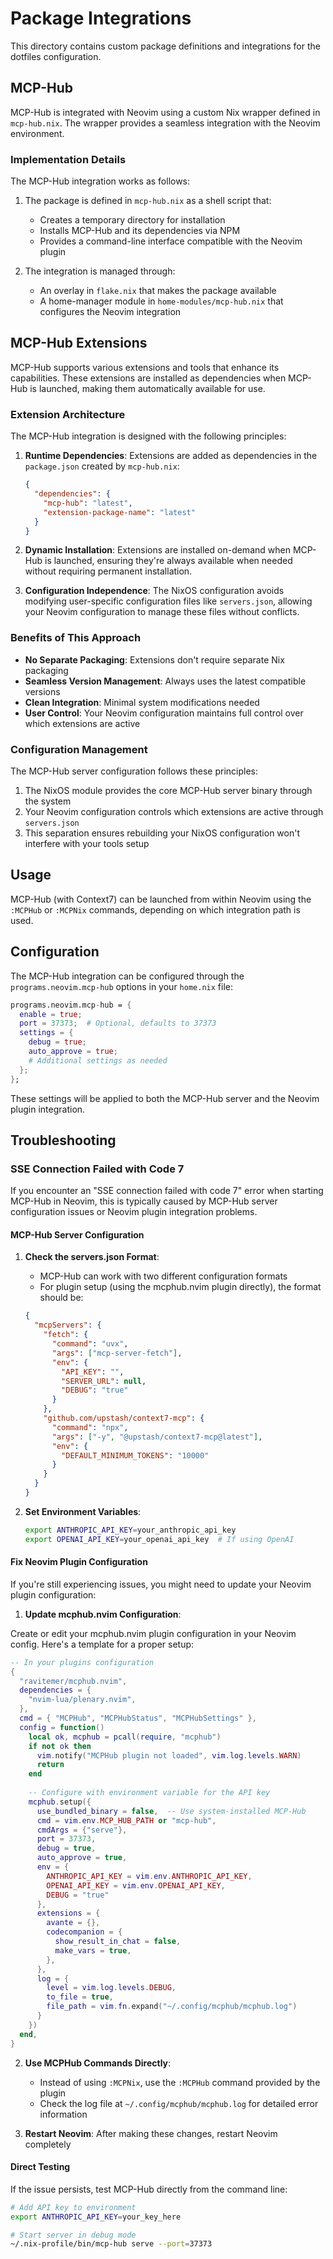# Package Integrations

This directory contains custom package definitions and integrations for the dotfiles configuration.

## MCP-Hub

MCP-Hub is integrated with Neovim using a custom Nix wrapper defined in `mcp-hub.nix`. The wrapper provides a seamless integration with the Neovim environment.

### Implementation Details

The MCP-Hub integration works as follows:

1. The package is defined in `mcp-hub.nix` as a shell script that:
   - Creates a temporary directory for installation
   - Installs MCP-Hub and its dependencies via NPM
   - Provides a command-line interface compatible with the Neovim plugin

2. The integration is managed through:
   - An overlay in `flake.nix` that makes the package available
   - A home-manager module in `home-modules/mcp-hub.nix` that configures the Neovim integration

## MCP-Hub Extensions

MCP-Hub supports various extensions and tools that enhance its capabilities. These extensions are installed as dependencies when MCP-Hub is launched, making them automatically available for use.

### Extension Architecture

The MCP-Hub integration is designed with the following principles:

1. **Runtime Dependencies**: Extensions are added as dependencies in the `package.json` created by `mcp-hub.nix`:
   ```json
   {
     "dependencies": {
       "mcp-hub": "latest",
       "extension-package-name": "latest"
     }
   }
   ```

2. **Dynamic Installation**: Extensions are installed on-demand when MCP-Hub is launched, ensuring they're always available when needed without requiring permanent installation.

3. **Configuration Independence**: The NixOS configuration avoids modifying user-specific configuration files like `servers.json`, allowing your Neovim configuration to manage these files without conflicts.

### Benefits of This Approach

- **No Separate Packaging**: Extensions don't require separate Nix packaging
- **Seamless Version Management**: Always uses the latest compatible versions
- **Clean Integration**: Minimal system modifications needed
- **User Control**: Your Neovim configuration maintains full control over which extensions are active

### Configuration Management

The MCP-Hub server configuration follows these principles:

1. The NixOS module provides the core MCP-Hub server binary through the system
2. Your Neovim configuration controls which extensions are active through `servers.json`
3. This separation ensures rebuilding your NixOS configuration won't interfere with your tools setup

## Usage

MCP-Hub (with Context7) can be launched from within Neovim using the `:MCPHub` or `:MCPNix` commands, depending on which integration path is used.

## Configuration

The MCP-Hub integration can be configured through the `programs.neovim.mcp-hub` options in your `home.nix` file:

```nix
programs.neovim.mcp-hub = {
  enable = true;
  port = 37373;  # Optional, defaults to 37373
  settings = {
    debug = true;
    auto_approve = true;
    # Additional settings as needed
  };
};
```

These settings will be applied to both the MCP-Hub server and the Neovim plugin integration.

## Troubleshooting

### SSE Connection Failed with Code 7

If you encounter an "SSE connection failed with code 7" error when starting MCP-Hub in Neovim, this is typically caused by MCP-Hub server configuration issues or Neovim plugin integration problems.

#### MCP-Hub Server Configuration

1. **Check the servers.json Format**:
   - MCP-Hub can work with two different configuration formats
   - For plugin setup (using the mcphub.nvim plugin directly), the format should be:
   ```json
   {
     "mcpServers": {
       "fetch": {
         "command": "uvx",
         "args": ["mcp-server-fetch"],
         "env": {
           "API_KEY": "",
           "SERVER_URL": null,
           "DEBUG": "true"
         }
       },
       "github.com/upstash/context7-mcp": {
         "command": "npx",
         "args": ["-y", "@upstash/context7-mcp@latest"],
         "env": {
           "DEFAULT_MINIMUM_TOKENS": "10000"
         }
       }
     }
   }
   ```

2. **Set Environment Variables**:
   ```bash
   export ANTHROPIC_API_KEY=your_anthropic_api_key
   export OPENAI_API_KEY=your_openai_api_key  # If using OpenAI
   ```

#### Fix Neovim Plugin Configuration

If you're still experiencing issues, you might need to update your Neovim plugin configuration:

1. **Update mcphub.nvim Configuration**:

Create or edit your mcphub.nvim plugin configuration in your Neovim config. Here's a template for a proper setup:

```lua
-- In your plugins configuration
{
  "ravitemer/mcphub.nvim",
  dependencies = {
    "nvim-lua/plenary.nvim",
  },
  cmd = { "MCPHub", "MCPHubStatus", "MCPHubSettings" },
  config = function()
    local ok, mcphub = pcall(require, "mcphub")
    if not ok then
      vim.notify("MCPHub plugin not loaded", vim.log.levels.WARN)
      return
    end
    
    -- Configure with environment variable for the API key
    mcphub.setup({
      use_bundled_binary = false,  -- Use system-installed MCP-Hub
      cmd = vim.env.MCP_HUB_PATH or "mcp-hub",
      cmdArgs = {"serve"},
      port = 37373,
      debug = true,
      auto_approve = true,
      env = {
        ANTHROPIC_API_KEY = vim.env.ANTHROPIC_API_KEY,
        OPENAI_API_KEY = vim.env.OPENAI_API_KEY,
        DEBUG = "true"
      },
      extensions = {
        avante = {},
        codecompanion = {
          show_result_in_chat = false,
          make_vars = true,
        },
      },
      log = {
        level = vim.log.levels.DEBUG,
        to_file = true,
        file_path = vim.fn.expand("~/.config/mcphub/mcphub.log")
      }
    })
  end,
}
```

2. **Use MCPHub Commands Directly**:
   - Instead of using `:MCPNix`, use the `:MCPHub` command provided by the plugin
   - Check the log file at `~/.config/mcphub/mcphub.log` for detailed error information

3. **Restart Neovim**: After making these changes, restart Neovim completely

#### Direct Testing

If the issue persists, test MCP-Hub directly from the command line:
```bash
# Add API key to environment
export ANTHROPIC_API_KEY=your_key_here

# Start server in debug mode
~/.nix-profile/bin/mcp-hub serve --port=37373
```
